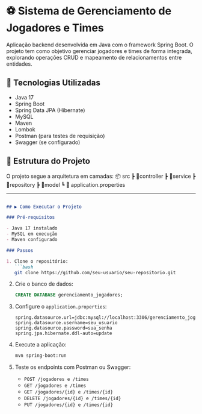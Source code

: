 # ⚽ Sistema de Gerenciamento de Jogadores e Times

Aplicação backend desenvolvida em Java com o framework Spring Boot. O projeto tem como objetivo gerenciar jogadores e times de forma integrada, explorando operações CRUD e mapeamento de relacionamentos entre entidades.

## 🚀 Tecnologias Utilizadas

- Java 17  
- Spring Boot  
- Spring Data JPA (Hibernate)  
- MySQL  
- Maven  
- Lombok  
- Postman (para testes de requisição)  
- Swagger (se configurado)  

## 📁 Estrutura do Projeto

O projeto segue a arquitetura em camadas:
📦 src
┣ 📂controller
┣ 📂service
┣ 📂repository
┣ 📂model
┗ 📜 application.properties

---

```markdown

## ▶️ Como Executar o Projeto

### Pré-requisitos

- Java 17 instalado  
- MySQL em execução  
- Maven configurado  

### Passos

1. Clone o repositório:
   ```bash
   git clone https://github.com/seu-usuario/seu-repositorio.git
````

2. Crie o banco de dados:

   ```sql
   CREATE DATABASE gerenciamento_jogadores;
   ```

3. Configure o `application.properties`:

   ```properties
   spring.datasource.url=jdbc:mysql://localhost:3306/gerenciamento_jogadores
   spring.datasource.username=seu_usuario
   spring.datasource.password=sua_senha
   spring.jpa.hibernate.ddl-auto=update
   ```

4. Execute a aplicação:

   ```bash
   mvn spring-boot:run
   ```

5. Teste os endpoints com Postman ou Swagger:

   * `POST /jogadores e /times`
   * `GET /jogadores e /times`
   * `GET /jogadores/{id} e /times/{id}`
   * `DELETE /jogadores/{id} e /times/{id}`
   * `PUT /jogadores/{id} e /times/{id}`

